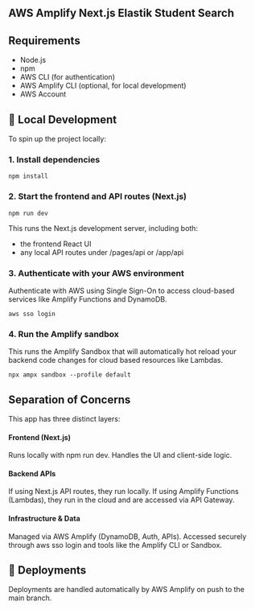 ## AWS Amplify Next.js Elastik Student Search

## Requirements

* Node.js 
* npm 
* AWS CLI (for authentication)
* AWS Amplify CLI (optional, for local development)
* AWS Account


## 🧪 Local Development

To spin up the project locally:

### 1. Install dependencies

```
npm install
```

### 2. Start the frontend and API routes (Next.js)

```
npm run dev
```

This runs the Next.js development server, including both:

* the frontend React UI
* any local API routes under /pages/api or /app/api


### 3. Authenticate with your AWS environment

Authenticate with AWS using Single Sign-On to access cloud-based services like Amplify Functions and DynamoDB.

```
aws sso login
```

### 4. Run the Amplify sandbox 

This runs the Amplify Sandbox that will automatically hot reload your backend code changes for cloud based resources like Lambdas.

```
npx ampx sandbox --profile default
```

## Separation of Concerns
This app has three distinct layers:

#### Frontend (Next.js)
Runs locally with npm run dev. Handles the UI and client-side logic.

#### Backend APIs
If using Next.js API routes, they run locally.
If using Amplify Functions (Lambdas), they run in the cloud and are accessed via API Gateway.

#### Infrastructure & Data
Managed via AWS Amplify (DynamoDB, Auth, APIs). Accessed securely through aws sso login and tools like the Amplify CLI or Sandbox.

##  🚀 Deployments

Deployments are handled automatically by AWS Amplify on push to the main branch.
